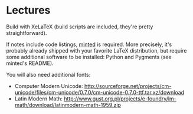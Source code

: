 # Lectures

Build with XeLaTeX (build scripts are included, they're pretty straightforward).

If notes include code listings, <a href="https://github.com/gpoore/minted">minted</a> is required.
More precisely, it's probably already shipped with your favorite LaTeX distribution, 
but require some additional software to be installed: Python and Pygments (see minted's README).

You will also need additional fonts:
* Computer Modern Unicode: http://sourceforge.net/projects/cm-unicode/files/cm-unicode/0.7.0/cm-unicode-0.7.0-ttf.tar.xz/download
* Latin Modern Math: http://www.gust.org.pl/projects/e-foundry/lm-math/download/latinmodern-math-1959.zip
